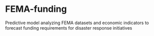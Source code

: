 # FEMA-funding
Predictive model analyzing FEMA datasets and economic indicators to forecast funding requirements for disaster response initiatives
